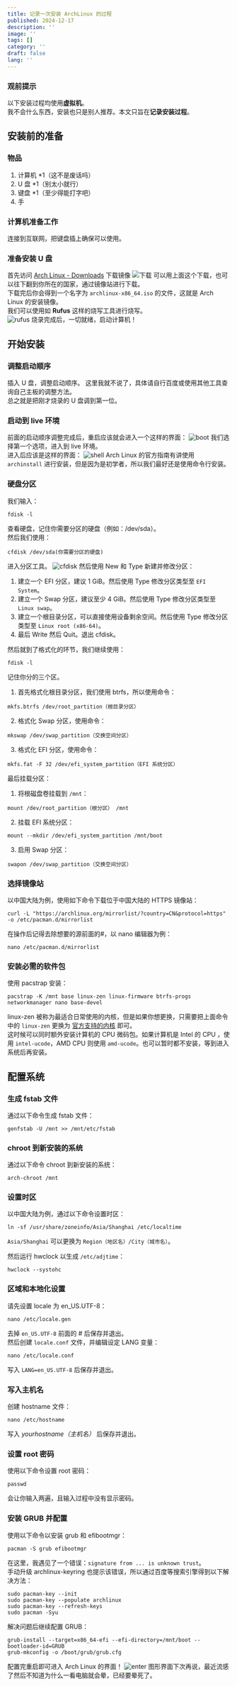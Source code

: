 ```yaml
---
title: 记录一次安装 ArchLinux 的过程
published: 2024-12-17
description: ''
image: ''
tags: []
category: ''
draft: false 
lang: ''
---
```


### 观前提示

以下安装过程均使用**虚拟机**。  
我不会什么东西，安装也只是别人推荐。本文只旨在**记录安装过程**。

## 安装前的准备

### 物品

1. 计算机 *1（这不是废话吗）
2. U 盘 *1（别太小就行）
3. 键盘 *1（至少得能打字吧）
4. 手

### 计算机准备工作

连接到互联网，把键盘插上确保可以使用。

### 准备安装 U 盘

首先访问 [Arch Linux - Downloads](https://archlinux.org/download/) 下载镜像
![下载](/archlinux-install/download_1.png)
可以用上面这个下载，也可以往下翻到你所在的国家，通过镜像站进行下载。  
下载完后你会得到一个名字为 `archlinux-x86_64.iso` 的文件，这就是 Arch Linux 的安装镜像。  
我们可以使用如 **Rufus** 这样的烧写工具进行烧写。  
![rufus](/archlinux-install/rufus.png)
烧录完成后，一切就绪，启动计算机！

## 开始安装

### 调整启动顺序

插入 U 盘，调整启动顺序。
这里我就不说了，具体请自行百度或使用其他工具查询自己主板的调整方法。  
总之就是把刚才烧录的 U 盘调到第一位。

### 启动到 live 环境

前面的启动顺序调整完成后，重启应该就会进入一个这样的界面：
![boot](/archlinux-install/boot.png)
我们选择第一个选项，进入到 live 环境。  
进入后应该是这样的界面：
![shell](/archlinux-install/shell.png)
Arch Linux 的官方指南有讲使用 `archinstall` 进行安装，但是因为是初学者，所以我们最好还是使用命令行安装。  

### 硬盘分区

我们输入：
```
fdisk -l
``` 
查看硬盘，记住你需要分区的硬盘（例如：/dev/sda）。  
然后我们使用：
```
cfdisk /dev/sda(你需要分区的硬盘)
``` 
进入分区工具。
![cfdisk](/archlinux-install/cfdisk.png)
然后使用 New 和 Type 新建并修改分区：
1. 建立一个 EFI 分区，建议 1 GiB。然后使用 Type 修改分区类型至 `EFI System`。
2. 建立一个 Swap 分区，建议至少 4 GiB。然后使用 Type 修改分区类型至 `Linux swap`。
3. 建立一个根目录分区，可以直接使用设备剩余空间。然后使用 Type 修改分区类型至 `Linux root (x86-64)`。
4. 最后 Write 然后 Quit。退出 cfdisk。

然后就到了格式化的环节，我们继续使用：
```
fdisk -l
```
记住你分的三个区。  
1. 首先格式化根目录分区，我们使用 btrfs，所以使用命令：
```
mkfs.btrfs /dev/root_partition（根目录分区）
```
2. 格式化 Swap 分区，使用命令：
```
mkswap /dev/swap_partition（交换空间分区）
```
3. 格式化 EFI 分区，使用命令： 
```
mkfs.fat -F 32 /dev/efi_system_partition（EFI 系统分区）
```

最后挂载分区：  
1. 将根磁盘卷挂载到 `/mnt`：
```
mount /dev/root_partition（根分区） /mnt
```
2. 挂载 EFI 系统分区：
```
mount --mkdir /dev/efi_system_partition /mnt/boot
```
3. 启用 Swap 分区：
```
swapon /dev/swap_partition（交换空间分区）
```

### 选择镜像站

以中国大陆为例，使用如下命令下载位于中国大陆的 HTTPS 镜像站：
```
curl -L "https://archlinux.org/mirrorlist/?country=CN&protocol=https" -o /etc/pacman.d/mirrorlist
```
在操作后记得去除想要的源前面的#，以 nano 编辑器为例：
```
nano /etc/pacman.d/mirrorlist
```

### 安装必需的软件包

使用 pacstrap 安装：
```
pacstrap -K /mnt base linux-zen linux-firmware btrfs-progs networkmanager nano base-devel
```
linux-zen 被称为最适合日常使用的内核，但是如果你想更换，只需要把上面命令中的 `linux-zen` 更换为 [官方支持的内核](https://wiki.archlinuxcn.org/wiki/%E5%86%85%E6%A0%B8#%E5%AE%98%E6%96%B9%E6%94%AF%E6%8C%81%E7%9A%84%E5%86%85%E6%A0%B8) 即可。  
这时候可以同时额外安装计算机的 CPU 微码包。如果计算机是 Intel 的 CPU ，使用 `intel-ucode`，AMD CPU 则使用 `amd-ucode`。也可以暂时都不安装，等到进入系统后再安装。  

## 配置系统

### 生成 fstab 文件

通过以下命令生成 fstab 文件：
```
genfstab -U /mnt >> /mnt/etc/fstab
```

### chroot 到新安装的系统

通过以下命令 chroot 到新安装的系统：
```
arch-chroot /mnt
```

### 设置时区

以中国大陆为例，通过以下命令设置时区：
```
ln -sf /usr/share/zoneinfo/Asia/Shanghai /etc/localtime
```
`Asia/Shanghai` 可以更换为 `Region（地区名）/City（城市名）`。  

然后运行 hwclock 以生成 `/etc/adjtime`：
```
hwclock --systohc
```

### 区域和本地化设置

请先设置 locale 为 en_US.UTF-8：
```
nano /etc/locale.gen
```
去掉 `en_US.UTF-8` 前面的 # 后保存并退出。  
然后创建 `locale.conf` 文件，并编辑设定 LANG 变量：
```
nano /etc/locale.conf
```
写入 `LANG=en_US.UTF-8` 后保存并退出。

### 写入主机名

创建 hostname 文件：
```
nano /etc/hostname
```
写入 *yourhostname（主机名）* 后保存并退出。

### 设置 root 密码

使用以下命令设置 root 密码：
```
passwd
```
会让你输入两遍，且输入过程中没有显示密码。

### 安装 GRUB 并配置

使用以下命令以安装 grub 和 efibootmgr：
```
pacman -S grub efibootmgr
```
在这里，我遇见了一个错误：`signature from ... is unknown trust`。   
手动升级 archlinux-keyring 也提示该错误，所以通过百度等搜索引擎得到以下解决方法：
```
sudo pacman-key --init
sudo pacman-key --populate archlinux
sudo pacman-key --refresh-keys
sudo pacman -Syu
```
解决问题后继续配置 GRUB：
```
grub-install --target=x86_64-efi --efi-directory=/mnt/boot --bootloader-id=GRUB
grub-mkconfig -o /boot/grub/grub.cfg
```
配置完重启即可进入 Arch Linux 的界面！
![enter](/archlinux-install/enter.png)
图形界面下次再说，最近流感了然后不知道为什么一看电脑就会晕，已经要晕死了。